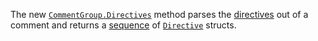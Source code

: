 
The new [`CommentGroup.Directives`](/pkg/go/ast#CommentGroup_Directive) method
parses the [directives](/doc/comment#Syntax) out of a comment and
returns a [sequence](/pkg/go/iter#Seq) of [`Directive`](/pkg/go/ast#Directive) structs.
